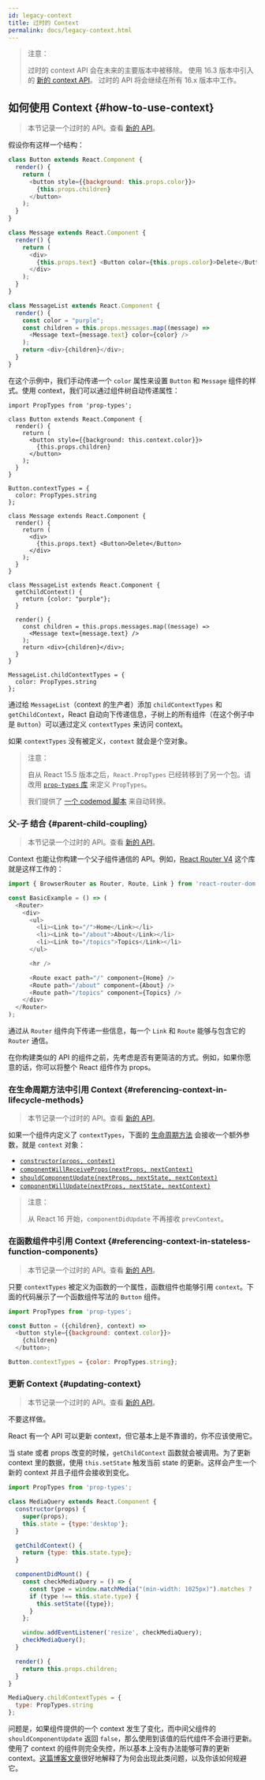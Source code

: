 ```yaml
---
id: legacy-context
title: 过时的 Context
permalink: docs/legacy-context.html
---
```


> 注意：
>
> 过时的 context API 会在未来的主要版本中被移除。
> 使用 16.3 版本中引入的 [新的 context API](/docs/context.html)。
> 过时的 API 将会继续在所有 16.x 版本中工作。

## 如何使用 Context {#how-to-use-context}

> 本节记录一个过时的 API。查看 [新的 API](/docs/context.html)。

假设你有这样一个结构：

```javascript
class Button extends React.Component {
  render() {
    return (
      <button style={{background: this.props.color}}>
        {this.props.children}
      </button>
    );
  }
}

class Message extends React.Component {
  render() {
    return (
      <div>
        {this.props.text} <Button color={this.props.color}>Delete</Button>
      </div>
    );
  }
}

class MessageList extends React.Component {
  render() {
    const color = "purple";
    const children = this.props.messages.map((message) =>
      <Message text={message.text} color={color} />
    );
    return <div>{children}</div>;
  }
}
```

在这个示例中，我们手动传递一个 `color` 属性来设置 `Button` 和 `Message` 组件的样式。使用 context，我们可以通过组件树自动传递属性：

```javascript{6,13-15,21,28-30,40-42}
import PropTypes from 'prop-types';

class Button extends React.Component {
  render() {
    return (
      <button style={{background: this.context.color}}>
        {this.props.children}
      </button>
    );
  }
}

Button.contextTypes = {
  color: PropTypes.string
};

class Message extends React.Component {
  render() {
    return (
      <div>
        {this.props.text} <Button>Delete</Button>
      </div>
    );
  }
}

class MessageList extends React.Component {
  getChildContext() {
    return {color: "purple"};
  }

  render() {
    const children = this.props.messages.map((message) =>
      <Message text={message.text} />
    );
    return <div>{children}</div>;
  }
}

MessageList.childContextTypes = {
  color: PropTypes.string
};
```

通过给 `MessageList`（context 的生产者）添加 `childContextTypes` 和 `getChildContext`，React 自动向下传递信息，子树上的所有组件（在这个例子中是 `Button`）可以通过定义 `contextTypes` 来访问 context。

如果 `contextTypes` 没有被定义，`context` 就会是个空对象。

> 注意：
>
> 自从 React 15.5 版本之后，`React.PropTypes` 已经转移到了另一个包。请改用 [`prop-types` 库](https://www.npmjs.com/package/prop-types) 来定义 `PropTypes`。
>
> 我们提供了 [一个 codemod 脚本](/blog/2017/04/07/react-v15.5.0.html#migrating-from-react.proptypes) 来自动转换。

### 父-子 结合 {#parent-child-coupling}

> 本节记录一个过时的 API。查看 [新的 API](/docs/context.html)。

Context 也能让你构建一个父子组件通信的 API。例如，[React Router V4](https://reacttraining.com/react-router) 这个库就是这样工作的：

```javascript
import { BrowserRouter as Router, Route, Link } from 'react-router-dom';

const BasicExample = () => (
  <Router>
    <div>
      <ul>
        <li><Link to="/">Home</Link></li>
        <li><Link to="/about">About</Link></li>
        <li><Link to="/topics">Topics</Link></li>
      </ul>

      <hr />

      <Route exact path="/" component={Home} />
      <Route path="/about" component={About} />
      <Route path="/topics" component={Topics} />
    </div>
  </Router>
);
```

通过从 `Router` 组件向下传递一些信息，每一个 `Link` 和 `Route` 能够与包含它的 `Router` 通信。

在你构建类似的 API 的组件之前，先考虑是否有更简洁的方式。例如，如果你愿意的话，你可以将整个 React 组件作为 props。

### 在生命周期方法中引用 Context {#referencing-context-in-lifecycle-methods}

> 本节记录一个过时的 API。查看 [新的 API](/docs/context.html)。

如果一个组件内定义了 `contextTypes`，下面的 [生命周期方法](/docs/react-component.html#the-component-lifecycle) 会接收一个额外参数，就是 `context` 对象：

- [`constructor(props, context)`](/docs/react-component.html#constructor)
- [`componentWillReceiveProps(nextProps, nextContext)`](/docs/react-component.html#componentwillreceiveprops)
- [`shouldComponentUpdate(nextProps, nextState, nextContext)`](/docs/react-component.html#shouldcomponentupdate)
- [`componentWillUpdate(nextProps, nextState, nextContext)`](/docs/react-component.html#componentwillupdate)

> 注意：
>
> 从 React 16 开始，`componentDidUpdate` 不再接收 `prevContext`。

### 在函数组件中引用 Context {#referencing-context-in-stateless-function-components}

> 本节记录一个过时的 API。查看 [新的 API](/docs/context.html)。

只要 `contextTypes` 被定义为函数的一个属性，函数组件也能够引用 `context`。下面的代码展示了一个函数组件写法的 `Button` 组件。

```javascript
import PropTypes from 'prop-types';

const Button = ({children}, context) =>
  <button style={{background: context.color}}>
    {children}
  </button>;

Button.contextTypes = {color: PropTypes.string};
```

### 更新 Context {#updating-context}

> 本节记录一个过时的 API。查看 [新的 API](/docs/context.html)。

不要这样做。

React 有一个 API 可以更新 context，但它基本上是不靠谱的，你不应该使用它。

当 state 或者 props 改变的时候，`getChildContext` 函数就会被调用。为了更新 context 里的数据，使用 `this.setState` 触发当前 state 的更新。这样会产生一个新的 context 并且子组件会接收到变化。

```javascript
import PropTypes from 'prop-types';

class MediaQuery extends React.Component {
  constructor(props) {
    super(props);
    this.state = {type:'desktop'};
  }

  getChildContext() {
    return {type: this.state.type};
  }

  componentDidMount() {
    const checkMediaQuery = () => {
      const type = window.matchMedia("(min-width: 1025px)").matches ? 'desktop' : 'mobile';
      if (type !== this.state.type) {
        this.setState({type});
      }
    };

    window.addEventListener('resize', checkMediaQuery);
    checkMediaQuery();
  }

  render() {
    return this.props.children;
  }
}

MediaQuery.childContextTypes = {
  type: PropTypes.string
};
```

问题是，如果组件提供的一个 context 发生了变化，而中间父组件的 `shouldComponentUpdate` 返回 `false`，那么使用到该值的后代组件不会进行更新。使用了 context 的组件则完全失控，所以基本上没有办法能够可靠的更新 context。[这篇博客文章](https://medium.com/@mweststrate/how-to-safely-use-react-context-b7e343eff076)很好地解释了为何会出现此类问题，以及你该如何规避它。
